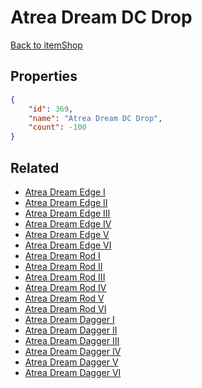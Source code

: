 # Atrea Dream DC Drop

<no description available>

[Back to itemShop](../item-shops.md)

## Properties

```json
{
    "id": 369,
    "name": "Atrea Dream DC Drop",
    "count": -100
}
```

## Related

- [Atrea Dream Edge I](../items/10521-atrea-dream-edge-i.md)
- [Atrea Dream Edge II](../items/10522-atrea-dream-edge-ii.md)
- [Atrea Dream Edge III](../items/10523-atrea-dream-edge-iii.md)
- [Atrea Dream Edge IV](../items/10524-atrea-dream-edge-iv.md)
- [Atrea Dream Edge V](../items/10525-atrea-dream-edge-v.md)
- [Atrea Dream Edge VI](../items/10526-atrea-dream-edge-vi.md)
- [Atrea Dream Rod I](../items/10533-atrea-dream-rod-i.md)
- [Atrea Dream Rod II](../items/10534-atrea-dream-rod-ii.md)
- [Atrea Dream Rod III](../items/10535-atrea-dream-rod-iii.md)
- [Atrea Dream Rod IV](../items/10536-atrea-dream-rod-iv.md)
- [Atrea Dream Rod V](../items/10537-atrea-dream-rod-v.md)
- [Atrea Dream Rod VI](../items/10538-atrea-dream-rod-vi.md)
- [Atrea Dream Dagger I](../items/10545-atrea-dream-dagger-i.md)
- [Atrea Dream Dagger II](../items/10546-atrea-dream-dagger-ii.md)
- [Atrea Dream Dagger III](../items/10547-atrea-dream-dagger-iii.md)
- [Atrea Dream Dagger IV](../items/10548-atrea-dream-dagger-iv.md)
- [Atrea Dream Dagger V](../items/10549-atrea-dream-dagger-v.md)
- [Atrea Dream Dagger VI](../items/10550-atrea-dream-dagger-vi.md)

